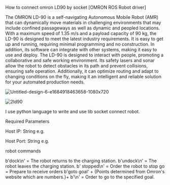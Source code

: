 How to   connect   omron LD90 by socket [OMRON ROS Robot driver]



The OMRON LD-90 is a self-navigating Autonomous Mobile Robot (AMR) that can dynamically move materials in challenging environments that may include confined passageways as well as dynamic and peopled locations. With a maximum speed of 1.35 m/s and a payload capacity of 90 kg, the LD-90 is designed to meet the latest industry requirements.
It is easy to get up and running, requiring minimal programming and no construction. In addition, its software can integrate with other systems, making it easy to use and deploy.
The LD-90 is designed to interact with people, promoting a collaborative and safe working environment. Its safety lasers and sonar allow the robot to detect obstacles in its path and prevent collisions, ensuring safe operation. Additionally, it can optimize routing and adapt to changing conditions on the fly, making it an intelligent and reliable solution for your automated production needs.

![Untitled-design-6-e1684918463658-1080x720](https://github.com/user-attachments/assets/4d17860d-b4ad-4e16-8a26-ad46ba7e83de)

![2ld90](https://github.com/user-attachments/assets/43f238bd-15bf-4586-8840-1647f2b384cb)

I use python language to write and use lib socket connect robot.

Required Parameters

Host IP: String e.g. 

Host Port: String e.g. 

robot commands

b'dock\n' =  The robot returns to the charging station.
b'undock\n' =  The robot leaves the charging station.
b' stopped\n'  =  Order the robot to stop
go =  Prepare to receive orders
b'goto goal' + {Points determined from Omron's website which are numbers.}+ b'\n' = Order to go to the specified goal.